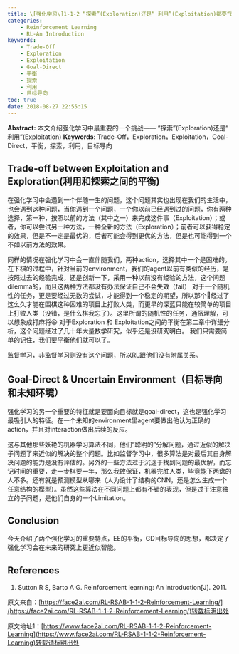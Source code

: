 ```yaml
---
title: \[强化学习\]1-1-2 “探索”(Exploration)还是“ 利用”(Exploitation)都要“面向目标”(Goal-Direct)
categories:
    - Reinforcement Learning
    - RL-An Introduction
keywords:
    - Trade-Off
    - Exploration
    - Exploitation
    - Goal-Direct
    - 平衡
    - 探索
    - 利用
    - 目标导向
toc: true
date: 2018-08-27 22:55:15
---
```


**Abstract:** 本文介绍强化学习中最重要的一个挑战—— “探索”(Exploration)还是“ 利用”(Exploitation)
**Keywords:** Trade-Off，Exploration，Exploitation，Goal-Direct，平衡，探索，利用，目标导向

<!--more-->
## Trade-off between Exploitation and Exploration(利用和探索之间的平衡)
在强化学习中会遇到一个伴随一生的问题，这个问题其实也出现在我们的生活中，也会遇到这种问题，当你遇到一个问题，一个你以前已经遇到过的问题，你有两种选择，第一种，按照以前的方法（其中之一）来完成这件事（Exploitation）；或者，你可以尝试另一种方法，一种全新的方法（Exploration）；前者可以获得稳定的效果，但是不一定是最优的，后者可能会得到更优的方法，但是也可能得到一个不如以前方法的效果。

同样的情况在强化学习中会一直伴随我们，两种action，选择其中一个是困难的。在下棋的过程中，针对当前的environment，我们的agent以前有类似的经历，是按照过去的经验完成，还是创新一下，采用一种以前没有经验的方法，这个问题dilemma的，而且这两种方法都没有办法保证自己不会失效（fail）
对于一个随机性的任务，更是要经过无数的尝试，才能得到一个稳定的期望，所以那个🐶经过了这么久才能在围棋这种困难的项目上打败人类，而更早的深蓝只能在较简单的项目上打败人类（没错，是什么棋我忘了）。这里所谓的随机性的任务，通俗理解，可以想象成打麻将😆
对于Exploration 和 Exploitation之间的平衡在第二章中详细分析，这个问题经过了几十年大量数学研究，似乎还是没研究明白。
我们只需要简单的记住，我们要平衡他们就可以了。

监督学习，非监督学习则没有这个问题，所以RL跟他们没有附属关系。

## Goal-Direct & Uncertain Environment（目标导向和未知环境）
强化学习的另一个重要的特征就是要面向目标就是goal-direct，这也是强化学习最吸引人的特征。在一个未知的environment里agent要做出他认为正确的action，并且对interaction做出后续的反应。

这与其他那些妖艳的机器学习算法不同，他们“聪明的”分解问题，通过近似的解决子问题了来近似的解决的整个问题。比如监督学习中，很多算法是对最后其自身解决问题的能力是没有评估的。另外的一些方法过于沉迷于找到问题的最优解，而忘记时间的重要，走一步棋要一年，那么我敢保证，机器完胜人类，毕竟能下两盘的人不多。还有就是预测模型从哪来（人为设计了结构的CNN，还是怎么生成一个任意结构的模型）。虽然这些算法在不同问题上都有不错的表现，但是过于注意独立的子问题，是他们自身的一个Limitation。

## Conclusion
今天介绍了两个强化学习的重要特点，EE的平衡，GD目标导向的思想，都决定了强化学习会在未来的研究上更近似智能。

## References
1. Sutton R S, Barto A G. Reinforcement learning: An introduction[J]. 2011.



原文来自：[https://face2ai.com/RL-RSAB-1-1-2-Reinforcement-Learning/](https://face2ai.com/RL-RSAB-1-1-2-Reinforcement-Learning/)转载标明出处





原文地址1：[https://www.face2ai.com/RL-RSAB-1-1-2-Reinforcement-Learning](https://www.face2ai.com/RL-RSAB-1-1-2-Reinforcement-Learning)转载请标明出处
